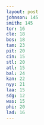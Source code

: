 ```yaml
---
layout: post
johnson: 145
smith: 145
tor: 16
cle: 18
bos: 18
tam: 23
pit: 20
cin: 15
stl: 20
atl: 15
bal: 24
kan: 22
nyy: 21
laa: 15
sdg: 12
was: 15
phi: 20
lad: 16
---
```

